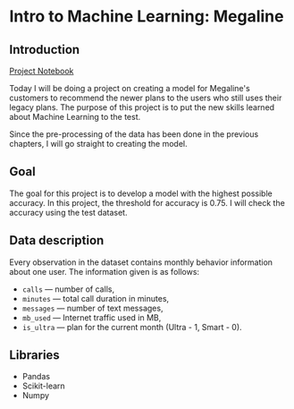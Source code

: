 # Intro to Machine Learning: Megaline
## Introduction
[Project Notebook](https://github.com/reondaze-a/tripleten-projects/blob/main/project-7/machine-learning-intro.ipynb)


Today I will be doing a project on creating a model for Megaline's customers to recommend the newer plans to the users who still uses their legacy plans. The purpose of this project is to put the new skills learned about Machine Learning to the test.

Since the pre-processing of the data has been done in the previous chapters, I will go straight to creating the model.

## Goal
The goal for this project is to develop a model with the highest possible accuracy. In this project, the threshold for accuracy is 0.75. I will check the accuracy using the test dataset.  

## Data description
Every observation in the dataset contains monthly behavior information about one user. The information given is as follows: 
 * `сalls` — number of calls,
 * `minutes` — total call duration in minutes,
 * `messages` — number of text messages,
 * `mb_used` — Internet traffic used in MB,
 * `is_ultra` — plan for the current month (Ultra - 1, Smart - 0).

## Libraries
* Pandas
* Scikit-learn
* Numpy
